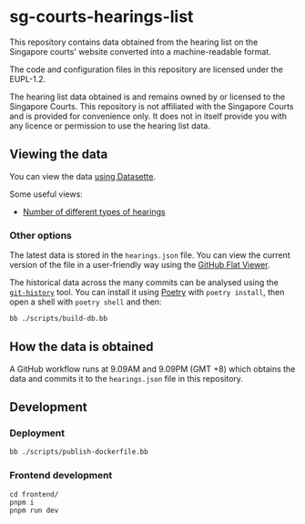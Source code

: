 # sg-courts-hearings-list

This repository contains data obtained from the hearing list on the Singapore courts' website converted into a machine-readable format.

The code and configuration files in this repository are licensed under the EUPL-1.2.

The hearing list data obtained is and remains owned by or licensed to the Singapore Courts. This repository is not affiliated with the Singapore Courts and is provided for convenience only. It does not in itself provide you with any licence or permission to use the hearing list data.

## Viewing the data

You can view the data [using Datasette](https://sg-courts-hearings-list.huey.xyz/hearings).

Some useful views:

- [Number of different types of hearings](https://sg-courts-hearings-list.huey.xyz/hearings?sql=SELECT+COUNT(*)+AS+_count%2C+type+from+item_version_detail+GROUP+BY+type+ORDER+BY+_count+DESC#g.mark=bar&g.x_column=type&g.x_type=ordinal&g.y_column=_count&g.y_type=quantitative&g.color_column=_count)

### Other options

The latest data is stored in the `hearings.json` file. You can view the current version of the file in a user-friendly way using the [GitHub Flat Viewer](https://flatgithub.com/hueyy/sg-courts-hearings-list?filename=hearings.json).

The historical data across the many commits can be analysed using the [`git-history`](https://github.com/simonw/git-history) tool. You can install it using [Poetry](https://python-poetry.org/) with `poetry install`, then open a shell with `poetry shell` and then:

```bash
bb ./scripts/build-db.bb
```

## How the data is obtained

A GitHub workflow runs at 9.09AM and 9.09PM (GMT +8) which obtains the data and commits it to the `hearings.json` file in this repository.

## Development

### Deployment

```bash
bb ./scripts/publish-dockerfile.bb
```

### Frontend development

```
cd frontend/
pnpm i
pnpm run dev
```
